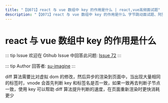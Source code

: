 ```yaml
---
title: "【Q071】react 与 vue 数组中 key 的作用是什么 | react,vue高频面试题"
description: "【Q071】react 与 vue 数组中 key 的作用是什么 字节跳动面试题、阿里腾讯面试题、美团小米面试题。"
---
```


# react 与 vue 数组中 key 的作用是什么

::: tip Issue
欢迎在 Gtihub Issue 中回答此问题: [Issue 72](https://github.com/shfshanyue/Daily-Question/issues/72)
:::

::: tip Author
回答者: [su-imagine](https://github.com/su-imagine)
:::

diff 算法需要比对虚拟 dom 的修改，然后异步的渲染到页面中，当出现大量相同的标签时，vnode 会首先判断 key 和标签名是否一致，如果一致再去判断子节点一致，使用 key 可以帮助 diff 算法提升判断的速度，在页面重新渲染时更快消耗更少
